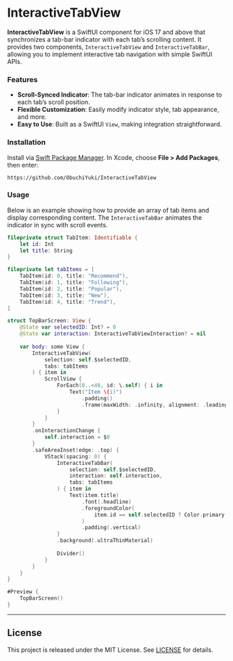 # InteractiveTabView

**InteractiveTabView** is a SwiftUI component for iOS 17 and above that synchronizes a tab-bar indicator with each tab’s scrolling content.
It provides two components, `InteractiveTabView` and `InteractiveTabBar`, allowing you to implement interactive tab navigation with simple SwiftUI APIs.

### Features

- **Scroll-Synced Indicator**: The tab-bar indicator animates in response to each tab’s scroll position.  
- **Flexible Customization**: Easily modify indicator style, tab appearance, and more.  
- **Easy to Use**: Built as a SwiftUI `View`, making integration straightforward.

### Installation

Install via [Swift Package Manager](https://github.com/apple/swift-package-manager). 
In Xcode, choose **File > Add Packages**, then enter:  

```
https://github.com/ObuchiYuki/InteractiveTabView
```

### Usage

Below is an example showing how to provide an array of tab items and display corresponding content. The `InteractiveTabBar` animates the indicator in sync with scroll events.

```swift
fileprivate struct TabItem: Identifiable {
    let id: Int
    let title: String
}

fileprivate let tabItems = [
    TabItem(id: 0, title: "Recommend"),
    TabItem(id: 1, title: "Following"),
    TabItem(id: 2, title: "Popular"),
    TabItem(id: 3, title: "New"),
    TabItem(id: 4, title: "Trend"),
]

struct TopBarScreen: View {
    @State var selectedID: Int? = 0
    @State var interaction: InteractiveTabViewInteraction? = nil
    
    var body: some View {
        InteractiveTabView(
            selection: self.$selectedID,
            tabs: tabItems
        ) { item in
            ScrollView {
                ForEach(0..<40, id: \.self) { i in
                    Text("Item \(i)")
                        .padding()
                        .frame(maxWidth: .infinity, alignment: .leading)
                }
            }
        }
        .onInteractionChange {
            self.interaction = $0
        }
        .safeAreaInset(edge: .top) {
            VStack(spacing: 0) {
                InteractiveTabBar(
                    selection: self.$selectedID,
                    interaction: self.interaction,
                    tabs: tabItems
                ) { item in
                    Text(item.title)
                        .font(.headline)
                        .foregroundColor(
                            item.id == self.selectedID ? Color.primary : Color.primary.opacity(0.25)
                        )
                        .padding(.vertical)
                }
                .background(.ultraThinMaterial)
                
                Divider()
            }
        }
    }
}

#Preview {
    TopBarScreen()
}
```

---

## License

This project is released under the MIT License. See [LICENSE](LICENSE) for details.